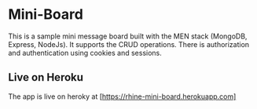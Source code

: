 # Mini-Board

This is a sample mini message board built with the MEN stack (MongoDB, Express, NodeJs). 
It supports the CRUD operations. 
There is authorization and authentication using cookies and sessions. 

## Live on Heroku
The app is live on heroky at [https://rhine-mini-board.herokuapp.com]
